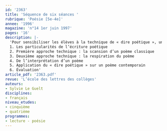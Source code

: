 ```yaml
---
id: '2363'
title: 'Séquence de six séances '
rubrique: 'Poésie [5e-4e]'
annee: '1996'
magazine: 'n°14 1er juin 1997'
pages: '16'
description: |-
  'Pour sensibiliser les élèves à la technique de « dire poétique », une séquence de travail en six séances, dont l’objectif dépasse la simple acquisition des règles primaires de prosodie. Elle peut également trouver sa place en classe, pendant les dominantes lecture et expression écrite et orale.
  1. Les particularités de l’écriture poétique
  2. Première approche technique : la scansion d’un poème classique
  3. Deuxième approche technique : la respiration du poème
  4. De l’interprétation d’un poème
  5. Application du « dire poétique » sur un poème contemporain
  6. Évaluation'
article_pdf: '2363.pdf'
revue: 'L’école des lettres des collèges'
auteurs:
- Sylvie Le Guelt
disciplines:
- français
niveau_etudes:
- cinquième
- quatrième
programmes:
- lecture - poésie
---
```

